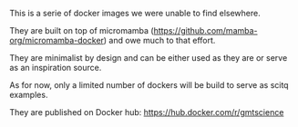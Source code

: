 This is a serie of docker images we were unable to find elsewhere.

They are built on top of micromamba (https://github.com/mamba-org/micromamba-docker) and owe much to that effort.

They are minimalist by design and can be either used as they are or serve as an inspiration source. 

As for now, only a limited number of dockers will be build to serve as scitq examples.

They are published on Docker hub: https://hub.docker.com/r/gmtscience